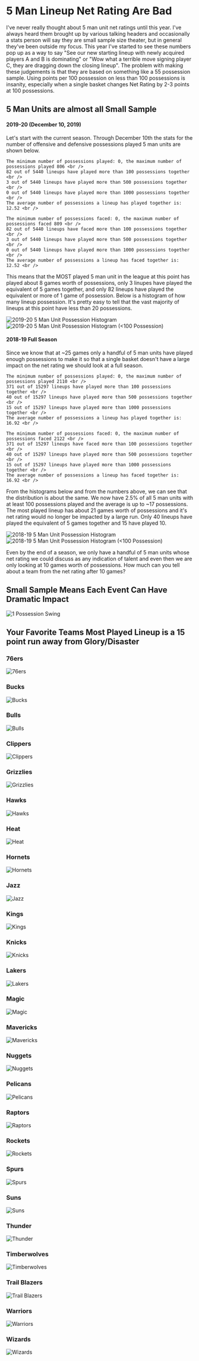 # 5 Man Lineup Net Rating Are Bad

I've never really thought about 5 man unit net ratings until this year. I've always heard them brought up by various
talking headers and occasionally a stats person will say they are small sample size theater, but in general they've been
outside my focus. This year I've started to see these numbers pop up as a way to say "See our new starting lineup with
newly acquired players A and B is dominating" or "Wow what a terrible move signing player C, they are dragging down the closing lineup".
The problem with making these judgements is that they are based on something like a 55 possession sample. Using points per 100 possession
on less than 100 possessions is insanity, especially when a single basket changes Net Rating by 2-3 points at 100 possessions.

## 5 Man Units are almost all Small Sample

#### 2019-20 (December 10, 2019)
Let's start with the current season. Through December 10th the stats for
the number of offensive and defensive possessions played 5 man units are shown below.

```
The minimum number of possessions played: 0, the maximum number of possessions played 806 <br />
82 out of 5440 lineups have played more than 100 possessions together <br />
3 out of 5440 lineups have played more than 500 possessions together <br />
0 out of 5440 lineups have played more than 1000 possessions together <br />
The average number of possessions a lineup has played together is: 12.52 <br />

The minimum number of possessions faced: 0, the maximum number of possessions faced 809 <br />
82 out of 5440 lineups have faced more than 100 possessions together <br />
3 out of 5440 lineups have played more than 500 possessions together <br />
0 out of 5440 lineups have played more than 1000 possessions together <br />
The average number of possessions a lineup has faced together is: 12.52 <br />
```

This means that the MOST played 5 man unit in the league at this point has
played about 8 games worth of possessions, only 3 linupes have played the equivalent of 5 games together,
and only 82 lineups have played the equivalent or more of 1 game of
possession. Below is a histogram of
how many lineup possession. It's pretty easy to tell that the vast majority
of lineups at this point have less than 20 possessions.

![2019-20 5 Man Unit Possession Histogram](plots/PossessionHisto1920.png)
![2019-20 5 Man Unit Possession Histogram (<100 Possession)](plots/PossessionHisto1920_100.png)

#### 2018-19 Full Season
Since we know that at ~25 games only a handful of 5 man units have played
enough possessions to make it so that a single basket doesn't have a large impact on the net rating
we should look at a full season.
```
The minimum number of possessions played: 0, the maximum number of possessions played 2110 <br />
371 out of 15297 lineups have played more than 100 possessions together <br />
40 out of 15297 lineups have played more than 500 possessions together <br />
15 out of 15297 lineups have played more than 1000 possessions together <br />
The average number of possessions a lineup has played together is: 16.92 <br />

The minimum number of possessions faced: 0, the maximum number of possessions faced 2122 <br />
371 out of 15297 lineups have faced more than 100 possessions together <br />
40 out of 15297 lineups have played more than 500 possessions together <br />
15 out of 15297 lineups have played more than 1000 possessions together <br />
The average number of possessions a lineup has faced together is: 16.92 <br />
```

From the histograms below and from the numbers above, we can see that the distribution is about the same.
We now have 2.5% of all 5 man units with at least 100 possessions played and the average is up to ~17 possessions.
The most played lineup has about 21 games worth of possessions and it's net rating would no longer be impacted by a large run.
Only 40 lineups have played the equivalent of 5 games together and 15 have played 10.

![2018-19 5 Man Unit Possession Histogram](plots/PossessionHisto1819.png)
![2018-19 5 Man Unit Possession Histogram (<100 Possession)](plots/PossessionHisto1819_100.png)

Even by the end of a season, we only have a handful of 5 man units whose net rating we could discuss as any indication of
talent and even then we are only looking at 10 games worth of possessions.
How much can you tell about a team from the net rating after 10 games?

## Small Sample Means Each Event Can Have Dramatic Impact

![1 Possession Swing](plots/OnePossessionSwing.png)

## Your Favorite Teams Most Played Lineup is a 15 point run away from Glory/Disaster

### 76ers
![76ers](plots/76ers.png)

### Bucks
![Bucks](plots/Bucks.png)

### Bulls
![Bulls](plots/Bulls.png)

### Clippers
![Clippers](plots/Clippers.png)

### Grizzlies
![Grizzlies](plots/Grizzlies.png)

### Hawks
![Hawks](plots/Hawks.png)

### Heat
![Heat](plots/Heat.png)

### Hornets
![Hornets](plots/Hornets.png)

### Jazz
![Jazz](plots/Jazz.png)

### Kings
![Kings](plots/Kings.png)

### Knicks
![Knicks](plots/Knicks.png)

### Lakers
![Lakers](plots/Lakers.png)

### Magic
![Magic](plots/Magic.png)

### Mavericks
![Mavericks](plots/Mavericks.png)

### Nuggets
![Nuggets](plots/Nuggets.png)

### Pelicans
![Pelicans](plots/Pelicans.png)

### Raptors
![Raptors](plots/Raptors.png)

### Rockets
![Rockets](plots/Rockets.png)

### Spurs
![Spurs](plots/Spurs.png)

### Suns
![Suns](plots/Suns.png)

### Thunder
![Thunder](plots/Thunder.png)

### Timberwolves
![Timberwolves](plots/Timberwolves.png)

### Trail Blazers
![Trail Blazers](plots/Trail_Blazers.png)

### Warriors
![Warriors](plots/Warriors.png)

### Wizards
![Wizards](plots/Wizards.png)

